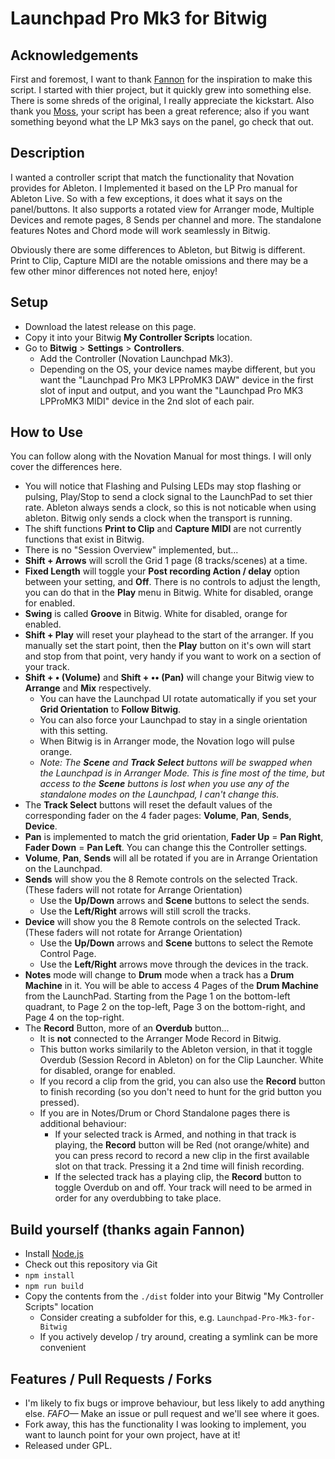 # Launchpad Pro Mk3 for Bitwig

## Acknowledgements

First and foremost, I want to thank [Fannon](https://github.com/Fannon/Launchpad-Pro-Mk3-Bitwig-Controller) for the inspiration to make this script. I started with thier project, but it quickly grew into something else. There is some shreds of the original, I really appreciate the kickstart. Also thank you [Moss](https://github.com/git-moss/DrivenByMoss), your script has been a great reference; also if you want something beyond what the LP Mk3 says on the panel, go check that out.

## Description

I wanted a controller script that match the functionality that Novation provides for Ableton. I Implemented it based on the LP Pro manual for Ableton Live. So with a few exceptions, it does what it says on the panel/buttons. It also supports a rotated view for Arranger mode, Multiple Devices and remote pages, 8 Sends per channel and more. The standalone features Notes and Chord mode will work seamlessly in Bitwig.

Obviously there are some differences to Ableton, but Bitwig is different. Print to Clip, Capture MIDI are the notable omissions and there may be a few other minor differences not noted here, enjoy!

## Setup

- Download the latest release on this page.
- Copy it into your Bitwig **My Controller Scripts** location.
- Go to **Bitwig** > **Settings** > **Controllers**.
  - Add the Controller (Novation Launchpad Mk3).
  - Depending on the OS, your device names maybe different, but you want the "Launchpad Pro MK3 LPProMK3 DAW" device in the first slot of input and output, and you want the "Launchpad Pro MK3 LPProMK3 MIDI" device in the 2nd slot of each pair.

## How to Use

You can follow along with the Novation Manual for most things. I will only cover the differences here.

- You will notice that Flashing and Pulsing LEDs may stop flashing or pulsing, Play/Stop to send a clock signal to the LaunchPad to set thier rate. Ableton always sends a clock, so this is not noticable when using ableton. Bitwig only sends a clock when the transport is running.
- The shift functions **Print to Clip** and **Capture MIDI** are not currently functions that exist in Bitwig.
- There is no "Session Overview" implemented, but...
- **Shift + Arrows** will scroll the Grid 1 page (8 tracks/scenes) at a time.
- **Fixed Length** will toggle your **Post recording Action / delay** option between your setting, and **Off**. There is no controls to adjust the length, you can do that in the **Play** menu in Bitwig. White for disabled, orange for enabled.
- **Swing** is called **Groove** in Bitwig. White for disabled, orange for enabled.
- **Shift + Play** will reset your playhead to the start of the arranger. If you manually set the start point, then the **Play** button on it's own will start and stop from that point, very handy if you want to work on a section of your track.
- **Shift + • (Volume)** and **Shift + •• (Pan)** will change your Bitwig view to **Arrange** and **Mix** respectively.
  - You can have the Launchpad UI rotate automatically if you set your **Grid Orientation** to **Follow Bitwig**.
  - You can also force your Launchpad to stay in a single orientation with this setting.
  - When Bitwig is in Arranger mode, the Novation logo will pulse orange.
  - *Note: The **Scene** and **Track Select** buttons will be swapped when the Launchpad is in Arranger Mode. This is fine most of the time, but access to the **Scene** buttons is lost when you use any of the standalone modes on the Launchpad, I can't change this.*
- The **Track Select** buttons will reset the default values of the corresponding fader on the 4 fader pages: **Volume**, **Pan**, **Sends**, **Device**.
- **Pan** is implemented to match the grid orientation, **Fader Up** = **Pan Right**, **Fader Down** = **Pan Left**. You can change this the Controller settings.
- **Volume**, **Pan**, **Sends** will all be rotated if you are in Arrange Orientation on the Launchpad.
- **Sends** will show you the 8 Remote controls on the selected Track. (These faders will not rotate for Arrange Orientation)
  - Use the **Up/Down** arrows and **Scene** buttons to select the sends.
  - Use the **Left/Right** arrows will still scroll the tracks.
- **Device** will show you the 8 Remote controls on the selected Track. (These faders will not rotate for Arrange Orientation)
  - Use the **Up/Down** arrows and **Scene** buttons to select the Remote Control Page.
  - Use the **Left/Right** arrows move through the devices in the track.
- **Notes** mode will change to **Drum** mode when a track has a **Drum Machine** in it. You will be able to access 4 Pages of the **Drum Machine** from the LaunchPad. Starting from the Page 1 on the bottom-left quadrant, to Page 2 on the top-left, Page 3 on the bottom-right, and Page 4 on the top-right.
- The **Record** Button, more of an **Overdub** button...
  - It is **not** connected to the Arranger Mode Record in Bitwig.
  - This button works similarily to the Ableton version, in that it toggle Overdub (Session Record in Ableton) on for the Clip Launcher. White for disabled, orange for enabled. 
  - If you record a clip from the grid, you can also use the **Record** button to finish recording (so you don't need to hunt for the grid button you pressed).
  - If you are in Notes/Drum or Chord Standalone pages there is additional behaviour:
    - If your selected track is Armed, and nothing in that track is playing, the **Record** button will be Red (not orange/white) and you can press record to record a new clip in the first available slot on that track. Pressing it a 2nd time will finish recording.
    - If the selected track has a playing clip, the **Record** button to toggle Overdub on and off. Your track will need to be armed in order for any overdubbing to take place.

## Build yourself (thanks again Fannon)

- Install [Node.js](https://nodejs.org/en/)
- Check out this repository via Git
- `npm install`
- `npm run build`
- Copy the contents from the `./dist` folder into your Bitwig "My Controller Scripts" location
  - Consider creating a subfolder for this, e.g. `Launchpad-Pro-Mk3-for-Bitwig`
  - If you actively develop / try around, creating a symlink can be more convenient

## Features / Pull Requests / Forks
- I'm likely to fix bugs or improve behaviour, but less likely to add anything else. *FAFO—* Make an issue or pull request and we'll see where it goes.
- Fork away, this has the functionality I was looking to implement, you want to launch point for your own project, have at it!
- Released under GPL.